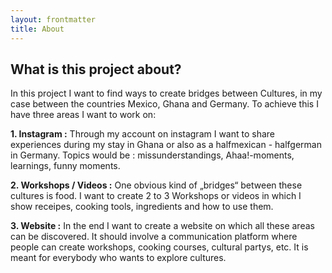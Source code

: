 ```yaml
---
layout: frontmatter
title: About
---
```


## What is this project about?

In this project I want to find ways to create bridges between Cultures, in my case between the countries Mexico, Ghana and Germany. To achieve this I have three areas I want to work on:

**1. Instagram :** Through my account on instagram I want to share experiences during my stay in Ghana or also as a halfmexican - halfgerman in Germany. Topics would be : missunderstandings, Ahaa!-moments, learnings, funny moments.

**2. Workshops / Videos :** One obvious kind of „bridges“ between these cultures is food. I want to create 2 to 3 Workshops or videos in which I show receipes, cooking tools,
 ingredients and how to use them.

**3. Website :** In the end I want to create a website on which all these areas can be discovered. It should involve a communication platform where people can create workshops, cooking courses, cultural partys, etc. It is meant for everybody who wants to explore cultures.